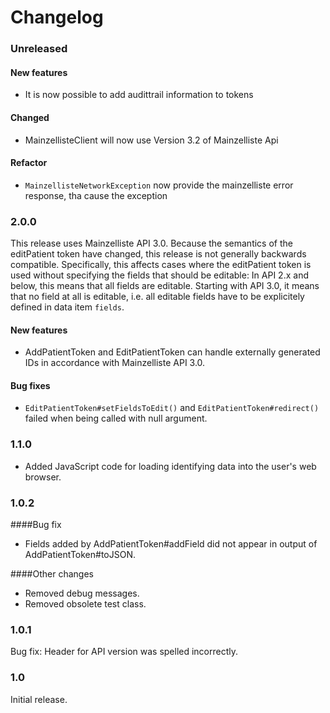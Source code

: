 # Changelog
### Unreleased
#### New features
- It is now possible to add audittrail information to tokens
#### Changed
- MainzellisteClient will now use Version 3.2 of Mainzelliste Api
#### Refactor
- `MainzellisteNetworkException` now provide the mainzelliste error response, tha cause the exception
### 2.0.0

This release uses Mainzelliste API 3.0. Because the semantics of the editPatient token have changed, this release is not
generally backwards compatible. Specifically, this affects cases where the editPatient token is used without specifying
the fields that should be editable: In API 2.x and below, this means that all fields are editable. Starting with API
3.0, it means that no field at all is editable, i.e. all editable fields have to be explicitely defined in data item
`fields`.

#### New features

- AddPatientToken and EditPatientToken can handle externally generated IDs in accordance with Mainzelliste API 3.0.

#### Bug fixes

- `EditPatientToken#setFieldsToEdit()` and `EditPatientToken#redirect()` failed when being called with null argument.

### 1.1.0

- Added JavaScript code for loading identifying data into the user's web browser.

### 1.0.2

####Bug fix

- Fields added by AddPatientToken#addField did not appear in output of AddPatientToken#toJSON.

####Other changes

- Removed debug messages.
- Removed obsolete test class.

### 1.0.1

Bug fix: Header for API version was spelled incorrectly.

### 1.0
Initial release.
